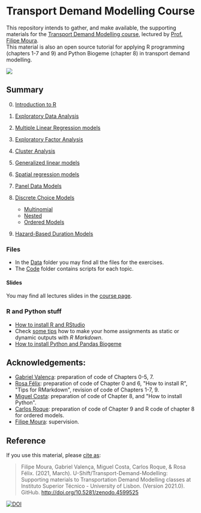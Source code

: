 Transport Demand Modelling Course
================

This repository intends to gather, and make available, the supporting materials for the [Transport Demand Modelling course](https://fenix.tecnico.ulisboa.pt/disciplinas/MPTra/2020-2021/1-semestre/materiais-de-apoio), lectured by [Prof. Filipe Moura](https://ushift.tecnico.ulisboa.pt/team-filipe-moura/).  
This material is also an open source tutorial for applying R programming (chapters 1-7 and 9) and Python Biogeme (chapter 8) in transport demand modelling.

![](RmdFiles/CERIS_PT.jpg)

## Summary

0.  [Introduction to R](0-R_basics.md)

1.  [Exploratory Data Analysis](1-ExploratoryDataAnalysis.md)

2.  [Multiple Linear Regression models](2-MultipleLinearRegression.md)

3.  [Exploratory Factor Analysis](3-FactorAnalysis.md)

4.  [Cluster Analysis](4-ClusterAnalysis.md)

5.  [Generalized linear models](5-GeneralizedLinearModels.md)

6.  [Spatial regression models](6-SpatialModels.md)

7.  [Panel Data Models](7-PanelModels.md)

8.  [Discrete Choice Models](8-DiscreteChoiceModels.md)
    
      - [Multinomial](Code/8.1-MultinomialLogitAndProbitModels/)
      - [Nested](Code/8.2-NestedLogitModels/)
      - [Ordered Models](Code/8.3-OrderedLogitModels/)

9.  [Hazard-Based Duration Models](9-HazardBasedModels.md)

### Files

  - In the [Data](Data/) folder you may find all the files for the exercises.  
  - The [Code](Code/) folder contains scripts for each topic.
  
#### Slides
You may find all lectures slides in the [course page](https://fenix.tecnico.ulisboa.pt/disciplinas/MPTra/2024-2025/1-semestre/aulas).

  
### R and Python stuff

  - [How to install R and RStudio](0-InstallR.md)
  - Check [some tips](00-RMarkdownReports.md) how to make your home assignments as static or dynamic outputs with *R Markdown*.
  - [How to install Python and Pandas Biogeme](0-Install_PythonBiogeme_win.md)
  
## Acknowledgements:

* [Gabriel Valença](https://ushift.tecnico.ulisboa.pt/team-gabriel-valenca/): preparation of code of Chapters 0-5, 7.
* [Rosa Félix](https://ushift.tecnico.ulisboa.pt/team-rosa-felix/): preparation of code of Chapter 0 and 6, "How to install R", "Tips for RMarkdown", revision of code of Chapters 1-7, 9.
* [Miguel Costa](https://ushift.tecnico.ulisboa.pt/team-miguel-costa/): preparation of code of Chapter 8, and "How to install Python".
* [Carlos Roque](https://ushift.tecnico.ulisboa.pt/team-carlos-roque/): preparation of code of Chapter 9 and R code of chapter 8 for ordered models.
* [Filipe Moura](https://ushift.tecnico.ulisboa.pt/team-filipe-moura/): supervision.


## Reference

If you use this material, please [cite as](https://github.com/U-Shift/Transport-Demand-Modelling/blob/master/refs.bib):

> Filipe Moura, Gabriel Valença, Miguel Costa, Carlos Roque, & Rosa Félix. (2021, March). U-Shift/Transport-Demand-Modelling: Supporting materials to Transportation Demand Modelling classes at Instituto Superior Técnico - University of Lisbon. (Version 2021.0). GitHub. http://doi.org/10.5281/zenodo.4599525

[![DOI](https://zenodo.org/badge/DOI/10.5281/zenodo.4599525.svg)](https://doi.org/10.5281/zenodo.4536298)
